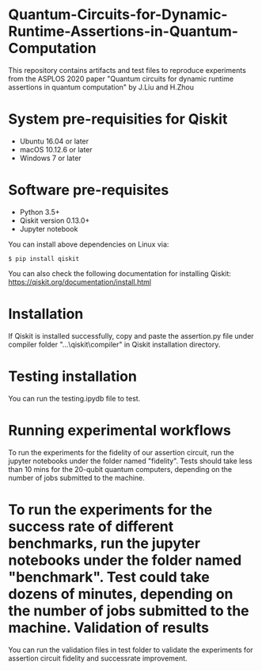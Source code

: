 # Quantum-Circuits-for-Dynamic-Runtime-Assertions-in-Quantum-Computation
This repository contains artifacts and test files to reproduce experiments from the ASPLOS 2020 paper "Quantum circuits for dynamic runtime assertions in quantum computation" by J.Liu and H.Zhou

System pre-requisities for Qiskit
========================
* Ubuntu 16.04 or later
* macOS 10.12.6 or later
* Windows 7 or later

Software pre-requisites
=======================

* Python 3.5+
* Qiskit version 0.13.0+
* Jupyter notebook


You can install above dependencies on Linux via:
```
$ pip install qiskit
```
You can also check the following documentation for installing Qiskit:
https://qiskit.org/documentation/install.html

Installation
============

If Qiskit is installed successfully, copy and paste the assertion.py file under compiler folder "...\qiskit\compiler" in Qiskit installation directory.

Testing installation
=======================

You can run the testing.ipydb file to test.

Running experimental workflows
=======================
To run the experiments for the fidelity of our assertion circuit, run the jupyter notebooks under the folder named "fidelity". Tests should take less than 10 mins for the 20-qubit quantum computers, depending on the number of jobs submitted to the machine.

To run the experiments for the success rate of different benchmarks, run the jupyter notebooks under the folder named "benchmark". Test could take dozens of minutes, depending on the number of jobs submitted to the machine.
Validation of results
=======================
You can run the validation files in test folder to validate the experiments for assertion circuit fidelity and successrate improvement.
